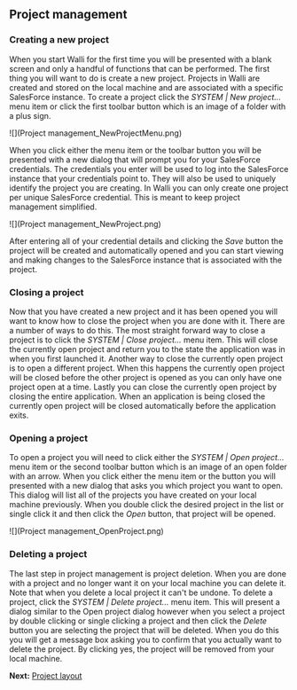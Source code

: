 ## Project management

### Creating a new project

When you start Walli for the first time you will be presented with a blank screen and only a handful of functions that can be performed.  The first thing you will want to do is create a new project.  Projects in Walli are created and stored on the local machine and are associated with a specific SalesForce instance.  To create a project click the _SYSTEM | New project..._ menu item or click the first toolbar button which is an image of a folder with a plus sign.

![](Project management_NewProjectMenu.png)

When you click either the menu item or the toolbar button you will be presented with a new dialog that will prompt you for your SalesForce credentials.  The credentials you enter will be used to log into the SalesForce instance that your credentials point to.  They will also be used to uniquely identify the project you are creating.  In Walli you can only create one project per unique SalesForce credential.  This is meant to keep project management simplified.

![](Project management_NewProject.png)

After entering all of your credential details and clicking the _Save_ button the project will be created and automatically opened and you can start viewing and making changes to the SalesForce instance that is associated with the project.

### Closing a project

Now that you have created a new project and it has been opened you will want to know how to close the project when you are done with it.  There are a number of ways to do this.  The most straight forward way to close a project is to click the _SYSTEM | Close project..._ menu item.  This will close the currently open project and return you to the state the application was in when you first launched it.  Another way to close the currently open project is to open a different project.  When this happens the currently open project will be closed before the other project is opened as you can only have one project open at a time.  Lastly you can close the currently open project by closing the entire application.  When an application is being closed the currently open project will be closed automatically before the application exits.

### Opening a project

To open a project you will need to click either the _SYSTEM | Open project..._ menu item or the second toolbar button which is an image of an open folder with an arrow.  When you click either the menu item or the button you will presented with a new dialog that asks you which project you want to open.  This dialog will list all of the projects you have created on your local machine previously.  When you double click the desired project in the list or single click it and then click the _Open_ button, that project will be opened.

![](Project management_OpenProject.png)

### Deleting a project

The last step in project management is project deletion.  When you are done with a project and no longer want it on your local machine you can delete it.  Note that when you delete a local project it can't be undone.  To delete a project, click the _SYSTEM | Delete project..._ menu item.  This will present a dialog similar to the Open project dialog however when you select a project by double clicking or single clicking a project and then click the _Delete_ button you are selecting the project that will be deleted.  When you do this you will get a message box asking you to confirm that you actually want to delete the project.  By clicking yes, the project will be removed from your local machine.

**Next:** [Project layout](Project-layout)
 
 